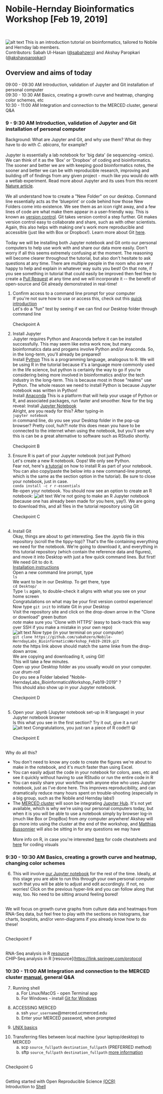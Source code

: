 # Nobile-Hernday Bioinformatics Workshop [Feb 19, 2019]
<br />

![alt text](https://raw.githubusercontent.com/sabahzero/Nobile-HerndayLabs_BioinformaticsWorkshop_Feb19-2019/master/Relevant-Articles_Figures-of-Interest-Highlighted/Nobile-Lab_UC-Merced.png) 
This is an introduction tutorial on bioinformatics, tailored to Nobile and Hernday lab members. <br />
Contributors: Sabah Ul-Hasan ([@sabahzero](https://github.com/sabahzero)) and Akshay Paropkari ([@akshayparopkari](https://github.com/akshayparopkari))

## Overview and aims of today
09:00 - 09:30 AM Introduction, validation of Jupyter and Git installation of personal computer </br>
09:30 - 10:30 AM Basics, creating a growth curve and heatmap, changing color schemes, etc </br>
10:30 - 11:00 AM Integration and connection to the MERCED cluster, general Q&A </br>

### 9 - 9:30 AM Introduction, validation of Jupyter and Git installation of personal computer
Background: What are Jupyter and Git, and why use them? What do they have to do with <i>C. abicans</i>, for example? </br> </br>
  Jupyter is essentially a lab notebook for 'big data' (ie sequencing -omics). We can think of it as the 'Box' or 'Dropbox' of coding and bioinformatics. The sooner and better we are with keeping good bioinformatics notes, the sooner and better we can be with reproducible research, improving and building off of findings from any given project - much like you would do with a wetlab experiment. Read more about Jupyter and its uses from this recent [Nature article](https://www.nature.com/articles/d41586-018-07196-1). </br> </br> 
  We all understand how to create a "New Folder" on our desktop. Command line essentially acts as the 'blueprint' or code behind how those New Folders come into existence. We see them as an icon right away, and a few lines of code are what make them appear in a user-friendly way. This is known as [version control](https://www.atlassian.com/git/tutorials/what-is-version-control). Git takes version control a step further. Git makes version control easy to collaborate and share, such as with other scientists. Again, this also helps with making one's work more reproducible and accessible (just like with Box or Dropbox!). Learn more about Git [here](https://git-scm.com/video/what-is-git). </br> </br> 
  Today we will be installing both Jupyter notebook and Git onto our personal computers to help use work with and share our data more easily. Don't worry if all this seems extremely confusing at the moment. The reasoning will become clearer throughout the tutorial, but also don't hesitate to ask questions at any time. There are multiple people in the room who are very happy to help and explain in whatever way suits you best! On that note, if you see something in tutorial that could easily be improved then feel free to create a [Pull Request](https://help.github.com/articles/creating-a-pull-request/) at any time and we will incorporate it -- the benefit of open-source and Git already demonstrated in real-time!<br>
  1. Confirm access to a command line prompt for your computer </br>
  If you're not sure how to use or access this, check out this [quick introduction](https://www.davidbaumgold.com/tutorials/command-line/)</br> 
  Let's do a "fun" test by seeing if we can find our Desktop folder through command line </br> </br>
  Checkpoint A </br> 
  
  2. Install Jupyter </br>
  Jupyter requires Python and Anaconda before it can be installed successfully. This may seem like extra work now, but many bioinformatics data and progams involve Python and/or Anaconda. So, in the long-term, you'll already be prepared! </br>
  Install [Python](https://www.python.org/downloads/) This is a programming language, analogous to R. We will be using R in the tutorial because it's a language more commonly used in the life science, but python is certainly the way to go if you're considering being more involved in bioinformatics and/or the tech industry in the long-term. This is because most in those "realms" use Python. The whole reason we need to install Python is because Jupyter notebook was written in Python! </br>
  Install [Anaconda](https://www.anaconda.com/distribution/) This is a platform that will help your usage of Python or R, and associated packages, run faster and smoother. Now for the big reveal: Install [Jupyter Notebook](https://jupyter.org/install) </br>
  Alright, are you ready for this? After typing-in </br>`jupyter notebook`</br> in command line, do you see your Desktop folder in the pop-up browser? Pretty cool, huh?! *note* this does mean you have to be connected to the internet when using the notebook, but you'll see why this is can be a great alternative to software such as RStudio shortly. </br> </br>
  Checkpoint B </br> 
  
  3. Ensure R is part of your Jupyter notebook (not just Python) </br>
  Let's create a new R notebook. Oops! We only see Python. </br>
  Fear not, here's [a tutorial](https://www.datacamp.com/community/blog/jupyter-notebook-r) on how to install R as part of your notebook. You can also copy/paste the below into a new command-line prompt, which is the same as the section option in the tutorial). Be sure to close your notebook, just in case. </br>
  `conda install -c r r-essentials`</br> 
  Re-open your notebook. You should now see an option to create an R notebook: 
  ![alt text](https://raw.githubusercontent.com/sabahzero/Nobile-HerndayLabs_BioinformaticsWorkshop_Feb19-2019/master/Relevant-Articles_Figures-of-Interest-Highlighted/Jupyter-Notebook_R-console.png) 
  We're not going to make an R Jupyter notebook (because one has already been made for you here, yay!). We are going to download this, and all files in the tutorial repository using Git</br> </br>
  Checkpoint C </br> </br> 
  
  4. Install Git </br>
  Okay, things are about to get interesting. See the .ipynb file in this repository (scroll the the tippy-top)? That's the file containing everything we need for the notebook. We're going to download it, and everything in this tutorial repository (which contain the reference data and figures), and move it into Desktop with just a few quick command lines. But first! We need Git to do it. </br>
  [Installation instructions](https://git-scm.com/book/en/v2/Getting-Started-Installing-Git) </br>
  Open a new command line prompt, type </br>
  `ls`</br> 
  We want to be in our Desktop. To get there, type </br>
  `cd Desktop/`</br> 
  Type `ls` again, to double-check it aligns with what you see on your home screen </br>
  Congratulations on what may be your first version control experience! </br>
  Now type `git init` to initiate Git in your Desktop </br> 
  Visit the repository site and click on the drop-down arrow in the "Clone or download" green button </br>
  *note* make sure you 'Clone with HTTPS' (easy to back-track this way over SSH if you make a mistake in your own repo) </br>
  ![alt text](https://raw.githubusercontent.com/sabahzero/Nobile-HerndayLabs_BioinformaticsWorkshop_Feb19-2019/master/Relevant-Articles_Figures-of-Interest-Highlighted/Download-Folder_Git.png) 
  Now type (in your terminal on your computer) </br>
 `git clone https://github.com/sabahzero/Nobile-HerndayLabs_BioinformaticsWorkshop_Feb19-2019.git` </br>
 *note* the https link above should match the same linke from the drop-down arrow. </br> 
 We are copying and downloading it, using Git! </br>
 This will take a few minutes. </br>
 Open up your Desktop folder as you usually would on your computer. *cue drum-roll* </br>
 Do you see a Folder labeled "Nobile-HerndayLabs_BioinformaticsWorkshop_Feb19-2019" ? </br> 
 This should also show up in your Jupyter notebook. </br> </br>
  Checkpoint D </br> </br> 
 
 5. Open your .ipynb (Jupyter notebook set-up in R language) in your Jupyter notebook browser </br>
 Is this what you see in the first section? Try it out, give it a run! </br>
 ![alt text](https://raw.githubusercontent.com/sabahzero/Nobile-HerndayLabs_BioinformaticsWorkshop_Feb19-2019/master/Relevant-Articles_Figures-of-Interest-Highlighted/Jupyter-Notebook-R.png) 
 Congratulations, you just ran a piece of R code!!! 😃 </br></br> 
  Checkpoint E </br> </br> 
 
Why do all this? </br>
- You don't need to know any code to create the figures we're about to make in the notebook, and it's *much* faster than using Excel. </br>
- You can easily adjust the code in your notebook for colors, axes, etc and see it quickly without having to use RStudio or run the entire code in R </br>
- You can easily share your workflow with anyone else who uses Jupyter notebook, just as I've done here. This improves reproducibility, and can dramatically reduce many hours spent on trouble-shooting (especially in a big group, such as the Nobile and Hernday labs!) </br>
- The [MERCED cluster](http://hpcwiki.ucmerced.edu/knowledgebase/merced-cluster-user-manual/) will soon be integrating [Jupyter Hub](https://www.google.com/search?client=firefox-b-1-d&q=jupyter+hub). It's not yet available, which is why we're using our personal computers today, but when it is you will be able to use a notebook simply by browser log-in (much like Box or DropBox) from *any* computer anywhere! Akshay will go more into using the cluster at the end of the workshop, and [Matthias Bussonnier](http://hpcwiki.ucmerced.edu/knowledgebase/hpc-walk-in-clinics/) will also be sitting in for any questions we may have</br> </br>
More info on R, in case you're interested [here](https://www.rstudio.com/resources/cheatsheets/) for code cheatsheets and [here](https://www.r-graph-gallery.com/) for coding visuals

### 9:30 - 10:30 AM Basics, creating a growth curve and heatmap, changing color schemes
6. This will involve [our Jupyter notebook](https://github.com/sabahzero/Nobile-HerndayLabs_BioinformaticsWorkshop_Feb19-2019/blob/master/Nobile-HerndayLabs_BioinformaticsWorkshop_Feb19-2019.ipynb) for the rest of the time. Ideally, at this stage you are able to run this through your own personal computer such that you will be able to adjust and edit accordingly. If not, no worries! Click on the previous hyper-link and you can follow along that way, too. No need to be sitting around feeling bored! </br> </br> 

We will focus on growth curve graphs from culture data and heatmaps from RNA-Seq data, but feel free to play with the sections on histograms, bar charts, boxplots, and/or venn-diagrams if you already know how to do these! </br>  </br> 

Checkpoint F </br> </br> 

RNA-Seq analysis in R [resource](http://combine-australia.github.io/RNAseq-R/)</br> 
CHIP-Seq analysis in R [resource](https://link.springer.com/protocol </br> 


### 10:30 - 11:00 AM Integration and connection to the MERCED cluster [manual](http://hpcwiki.ucmerced.edu/knowledgebase/merced-cluster-user-manual/), general Q&A
7. Running shell</br>
&nbsp;&nbsp;&nbsp;a. For Linux/MacOS - open Terminal app</br>
&nbsp;&nbsp;&nbsp;b. For Windows - install [Git for Windows](https://gitforwindows.org/)

8. ACCESSING MERCED</br>
&nbsp;&nbsp;&nbsp;a. ssh `your_username`@merced.ucmerced.edu</br>
&nbsp;&nbsp;&nbsp;b. Enter your MERCED password, when prompted

9. [UNIX basics](https://swcarpentry.github.io/shell-novice/)</br>

10. Transferring files between local machine (your laptop/desktop) to MERCED</br>
&nbsp;&nbsp;&nbsp;a. scp `source_fullpath` `destination_fullpath` (PREFERRED method)</br>
&nbsp;&nbsp;&nbsp;b. sftp `source_fullpath` `destination_fullpath` [more information](http://hpcwiki.ucmerced.edu/knowledgebase/how-to-transfer-files-to-or-from-the-cluster/)</br> </br>

Checkpoint G </br></br>

Getting started with Open Reproducible Science [(OCR)](https://www.earthdatascience.org/courses/earth-analytics-bootcamp/get-started-with-open-science/jupyter-notebook-interface/)</br>
Introduction to [Shell](https://hbctraining.github.io/Intro-to-Shell/schedule/) </br>
